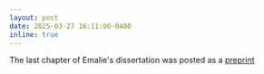 ```yaml
---
layout: post
date: 2025-03-27 16:11:00-0400
inline: true
---
```


The last chapter of Emalie's dissertation was posted as a [preprint](https://osf.io/preprints/psyarxiv/mdt4u_v1)
